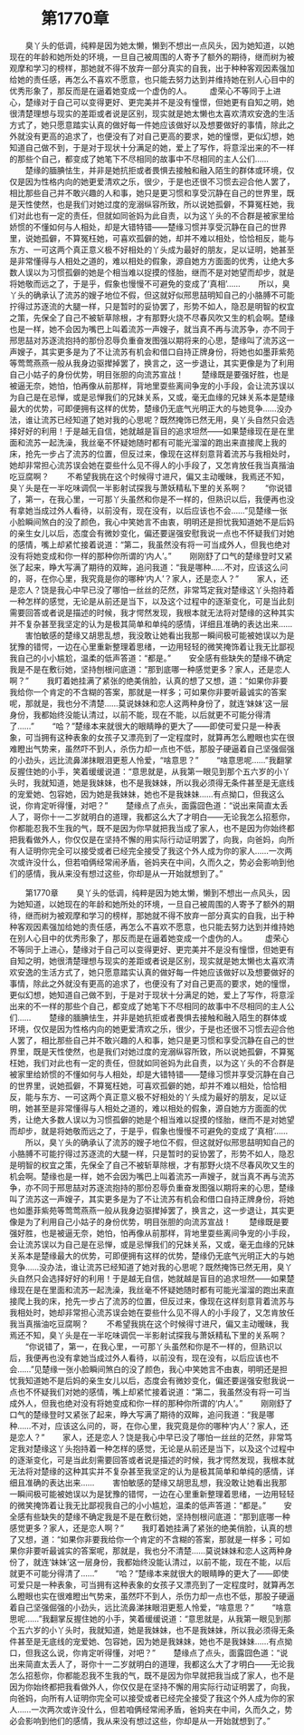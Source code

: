 # 　　第1770章 
　　臭丫头的低调，纯粹是因为她太懒，懒到不想出一点风头，因为她知道，以她现在的年龄和她所处的环境，一旦自己被周围的人寄予了额外的期待，继而树为被观摩和学习的榜样，那她就不得不放弃一部分真实的自我，出于种种客观因素强加给她的责任感，再怎么不喜欢不愿意，也只能去努力达到并维持她在别人心目中的优秀形象了，那反而是在逼着她变成一个虚伪的人。
　　虚荣心不等同于上进心，楚缘对于自己可以变得更好、更完美并不是没有憧憬，但她更有自知之明，她很清楚理想与现实的差距或者说是区别，现实就是她太懒也太喜欢清欢安逸的生活方式了，她只愿意踏实认真的做好每一件她应该做好以及想要做好的事情，除此之外就没有更高的追求了，也便没有了对自己更高的要求，她的憧憬，更似幻想，她知道自己做不到，于是对于现状十分满足的她，爱上了写作，将意淫出来的不一样的那些个自己，都变成了她笔下不尽相同的故事中不尽相同的主人公们……
　　楚缘的腼腆怯生，并非是她抗拒或者畏惧去接触和融入陌生的群体或环境，仅仅是因为性格内向的她更爱清欢之乐，很少，于是也还很不习惯去迎合他人罢了，相比那些自己并不敢兴趣的人和事，她只是更习惯和享受沉静在自己的世界里，既是天性使然，也是我们对她过度的宠溺纵容所致，所以说她孤僻，不算冤枉她，我们对此也有一定的责任，但就如同爸妈为此自责，以为这丫头的不合群是被家里给娇惯的不懂如何与人相处，却是大错特错——楚缘习惯并享受沉静在自己的世界里，说她孤僻，不算冤枉她，可喜欢孤僻的她，却并不难以相处，恰恰相反，能与东方、一可这两个真正意义极不好相处的丫头成为最好的朋友，足以证明，她甚至是非常懂得与人相处之道的，难以相处的假象，源自她方方面面的优秀，让绝大多数人误以为习惯孤僻的她是个相当难以捉摸的怪胎，继而不是对她望而却步，就是将她敬而远之了，于是乎，假象也慢慢不可避免的变成了‘真相’……
　　所以，臭丫头的确承认了流苏的嫂子地位不假，但这就好似邢思喆明知自己的小胳膊不可能拧得过苏逐流的大腿一样，只是暂时的妥协罢了，形势不如人，隐忍是明智的权宜之策，先保全了自己不被斩草除根，才有那野火烧不尽春风吹又生的机会啊。楚缘也是一样，她不会因为嘴巴上叫着流苏一声嫂子，就当真不再与流苏争，亦不同于邢思喆对苏逐流抱持的那份忍辱负重奋发图强以期将来的心思，楚缘叫了流苏这一声嫂子，其实更多是为了不让流苏有机会和借口自持正牌身份，将她也如墨菲紫苑等莺莺燕燕一般从我身边驱撵掉罢了，换言之，这一步退让，其实更像是为了利用自己小姑子的身份优势，明目张胆的向流苏宣战！
　　楚缘既是要强好胜，也是被逼无奈，她怕，怕再像从前那样，背地里耍些离间争宠的小手段，会让流苏误以为自己是在忌惮，或是忌惮我们的兄妹关系，又或，毫无血缘的兄妹关系本是楚缘最大的优势，可即便拥有这样的优势，楚缘仍无底气光明正大的与她竞争……没办法，谁让流苏已经知道了她对我的心思呢？既然掩饰已然无用，臭丫头自然只会选择好好的利用！于是越无自信，她就越是盲目的追求坦然——如果楚缘现在是在里面和流苏一起洗澡，我丝毫不怀疑她随时都有可能光溜溜的跑出来直接爬上我的床，抢先一步占了流苏的位置，但反过来，像现在这样刻意背着流苏与我相处时，她却非常担心流苏误会她在耍些什么见不得人的小手段了，又怎肯放任我当真揩油吃豆腐啊？
　　不希望我挑在这个时候得寸进尺，偏又主动暧昧，我焉还不知，臭丫头是在一半吃味调侃一半影射试探我与萧妖精私下里的关系啊？
　　“你说错了，第一，在我心里，一可那丫头虽然和你是不一样的，但熟识以后，我便再也没有拿她当成过外人看待，以前没有，现在没有，以后应该也不会……”见楚缘一张小脸瞬间煞白的没了颜色，我心中笑她言不由衷，明明还是担忧我知道她不是后妈的亲生女儿以后，态度会有微妙变化，偏还要逞强安慰我说一点也不怀疑我们对她的感情，嘴上却紧忙接着说道：“第二，我虽然没有将一可当成外人，但我也绝对没有将她变成和你一样的那种你所谓的‘内人’。”
　　刚刚舒了口气的楚缘登时又紧张了起来，睁大写满了期待的双眸，追问我道：“我是哪种……不对，应该这么问的，哥，在你心里，我究竟是你的哪种‘内人’？家人，还是恋人？”
　　家人，还是恋人？饶是我心中早已没了哪怕一丝丝的茫然，非常笃定我对楚缘这丫头抱持着一种怎样的感觉，无论是从前还是当下，以及这个过程中的逐渐变化，可是当此刻需要回答或者说是描述的时候，我才愕然发现，我根本就无法将对楚缘的这种其实并不复杂甚至我坚定的认为是极其简单和单纯的感情，详细且准确的表达出来……
　　害怕敏感的楚缘又胡思乱想，我没敢让她看出我那一瞬间极可能被她误以为是犹豫的错愕，一边在心里重新整理着思绪，一边用轻轻的微笑掩饰着让我无比鄙视我自己的小小尴尬，温柔的低声答道：“都是。”
　　安全感有些缺失的楚缘不确定我是不是在敷衍她，坚持刨根问底道：“那到底哪一种感觉更多？家人，还是恋人啊？”
　　我盯着她挂满了紧张的绝美俏脸，认真的想了又想，道：“如果你非要我给你一个肯定的不含糊的答案，那就是一样多；可如果你非要听最诚实的答案呢，那就是，我也分不清楚……莫说妹妹和恋人这两种身份了，就连‘妹妹’这一层身份，我都始终没能认清过，以前不能，现在不能，以后就更不可能分得清了……”
　　“哈？”楚缘本来就很大的眼睛睁的更大了——即使可爱只是一种表象，可当拥有这种表象的女孩子又漂亮到了一定程度时，就算再怎么瞪眼也实在很难瞪出气势来，虽然吓不到人，杀伤力却一点也不低，那股子硬逼着自己坚强倔强的小劲头，远比流鼻涕抹眼泪更惹人怜爱，“啥意思？”
　　“啥意思呢……”我翻掌反握住她的小手，笑着缓缓说道：“意思就是，从我第一眼见到那个五六岁的小丫头时，我就知道，她是我妹妹，也不是我妹妹，所以我必须得无条件甚至是无底线的宠爱她、包容她，因为她是我妹妹，她也不是我妹妹……有点拗口，但我这么说，你肯定听得懂，对吧？”
　　楚缘点了点头，面露囧色道：“说出来简直太丢人了，哥你十一二岁就明白的道理，我都这么大了才明白——无论我怎么招惹你，你都能忍我不生我的气，既不是因为你早就把我当成了家人，也不是因为你始终都把我看做外人，你仅仅是在坚持不懈的用实际行动证明罢了，向我，向爸妈，向所有人证明你完全可以接受或者已经完全接受了我这个外人成为你的家人……一次两次或许没什么，但若咱俩经常闹矛盾，爸妈夹在中间，久而久之，势必会影响到他们的感情，我从来没有想过这些，你却是从一开始就想到了。”

　　第1770章 
　　臭丫头的低调，纯粹是因为她太懒，懒到不想出一点风头，因为她知道，以她现在的年龄和她所处的环境，一旦自己被周围的人寄予了额外的期待，继而树为被观摩和学习的榜样，那她就不得不放弃一部分真实的自我，出于种种客观因素强加给她的责任感，再怎么不喜欢不愿意，也只能去努力达到并维持她在别人心目中的优秀形象了，那反而是在逼着她变成一个虚伪的人。
　　虚荣心不等同于上进心，楚缘对于自己可以变得更好、更完美并不是没有憧憬，但她更有自知之明，她很清楚理想与现实的差距或者说是区别，现实就是她太懒也太喜欢清欢安逸的生活方式了，她只愿意踏实认真的做好每一件她应该做好以及想要做好的事情，除此之外就没有更高的追求了，也便没有了对自己更高的要求，她的憧憬，更似幻想，她知道自己做不到，于是对于现状十分满足的她，爱上了写作，将意淫出来的不一样的那些个自己，都变成了她笔下不尽相同的故事中不尽相同的主人公们……
　　楚缘的腼腆怯生，并非是她抗拒或者畏惧去接触和融入陌生的群体或环境，仅仅是因为性格内向的她更爱清欢之乐，很少，于是也还很不习惯去迎合他人罢了，相比那些自己并不敢兴趣的人和事，她只是更习惯和享受沉静在自己的世界里，既是天性使然，也是我们对她过度的宠溺纵容所致，所以说她孤僻，不算冤枉她，我们对此也有一定的责任，但就如同爸妈为此自责，以为这丫头的不合群是被家里给娇惯的不懂如何与人相处，却是大错特错——楚缘习惯并享受沉静在自己的世界里，说她孤僻，不算冤枉她，可喜欢孤僻的她，却并不难以相处，恰恰相反，能与东方、一可这两个真正意义极不好相处的丫头成为最好的朋友，足以证明，她甚至是非常懂得与人相处之道的，难以相处的假象，源自她方方面面的优秀，让绝大多数人误以为习惯孤僻的她是个相当难以捉摸的怪胎，继而不是对她望而却步，就是将她敬而远之了，于是乎，假象也慢慢不可避免的变成了‘真相’……
　　所以，臭丫头的确承认了流苏的嫂子地位不假，但这就好似邢思喆明知自己的小胳膊不可能拧得过苏逐流的大腿一样，只是暂时的妥协罢了，形势不如人，隐忍是明智的权宜之策，先保全了自己不被斩草除根，才有那野火烧不尽春风吹又生的机会啊。楚缘也是一样，她不会因为嘴巴上叫着流苏一声嫂子，就当真不再与流苏争，亦不同于邢思喆对苏逐流抱持的那份忍辱负重奋发图强以期将来的心思，楚缘叫了流苏这一声嫂子，其实更多是为了不让流苏有机会和借口自持正牌身份，将她也如墨菲紫苑等莺莺燕燕一般从我身边驱撵掉罢了，换言之，这一步退让，其实更像是为了利用自己小姑子的身份优势，明目张胆的向流苏宣战！
　　楚缘既是要强好胜，也是被逼无奈，她怕，怕再像从前那样，背地里耍些离间争宠的小手段，会让流苏误以为自己是在忌惮，或是忌惮我们的兄妹关系，又或，毫无血缘的兄妹关系本是楚缘最大的优势，可即便拥有这样的优势，楚缘仍无底气光明正大的与她竞争……没办法，谁让流苏已经知道了她对我的心思呢？既然掩饰已然无用，臭丫头自然只会选择好好的利用！于是越无自信，她就越是盲目的追求坦然——如果楚缘现在是在里面和流苏一起洗澡，我丝毫不怀疑她随时都有可能光溜溜的跑出来直接爬上我的床，抢先一步占了流苏的位置，但反过来，像现在这样刻意背着流苏与我相处时，她却非常担心流苏误会她在耍些什么见不得人的小手段了，又怎肯放任我当真揩油吃豆腐啊？
　　不希望我挑在这个时候得寸进尺，偏又主动暧昧，我焉还不知，臭丫头是在一半吃味调侃一半影射试探我与萧妖精私下里的关系啊？
　　“你说错了，第一，在我心里，一可那丫头虽然和你是不一样的，但熟识以后，我便再也没有拿她当成过外人看待，以前没有，现在没有，以后应该也不会……”见楚缘一张小脸瞬间煞白的没了颜色，我心中笑她言不由衷，明明还是担忧我知道她不是后妈的亲生女儿以后，态度会有微妙变化，偏还要逞强安慰我说一点也不怀疑我们对她的感情，嘴上却紧忙接着说道：“第二，我虽然没有将一可当成外人，但我也绝对没有将她变成和你一样的那种你所谓的‘内人’。”
　　刚刚舒了口气的楚缘登时又紧张了起来，睁大写满了期待的双眸，追问我道：“我是哪种……不对，应该这么问的，哥，在你心里，我究竟是你的哪种‘内人’？家人，还是恋人？”
　　家人，还是恋人？饶是我心中早已没了哪怕一丝丝的茫然，非常笃定我对楚缘这丫头抱持着一种怎样的感觉，无论是从前还是当下，以及这个过程中的逐渐变化，可是当此刻需要回答或者说是描述的时候，我才愕然发现，我根本就无法将对楚缘的这种其实并不复杂甚至我坚定的认为是极其简单和单纯的感情，详细且准确的表达出来……
　　害怕敏感的楚缘又胡思乱想，我没敢让她看出我那一瞬间极可能被她误以为是犹豫的错愕，一边在心里重新整理着思绪，一边用轻轻的微笑掩饰着让我无比鄙视我自己的小小尴尬，温柔的低声答道：“都是。”
　　安全感有些缺失的楚缘不确定我是不是在敷衍她，坚持刨根问底道：“那到底哪一种感觉更多？家人，还是恋人啊？”
　　我盯着她挂满了紧张的绝美俏脸，认真的想了又想，道：“如果你非要我给你一个肯定的不含糊的答案，那就是一样多；可如果你非要听最诚实的答案呢，那就是，我也分不清楚……莫说妹妹和恋人这两种身份了，就连‘妹妹’这一层身份，我都始终没能认清过，以前不能，现在不能，以后就更不可能分得清了……”
　　“哈？”楚缘本来就很大的眼睛睁的更大了——即使可爱只是一种表象，可当拥有这种表象的女孩子又漂亮到了一定程度时，就算再怎么瞪眼也实在很难瞪出气势来，虽然吓不到人，杀伤力却一点也不低，那股子硬逼着自己坚强倔强的小劲头，远比流鼻涕抹眼泪更惹人怜爱，“啥意思？”
　　“啥意思呢……”我翻掌反握住她的小手，笑着缓缓说道：“意思就是，从我第一眼见到那个五六岁的小丫头时，我就知道，她是我妹妹，也不是我妹妹，所以我必须得无条件甚至是无底线的宠爱她、包容她，因为她是我妹妹，她也不是我妹妹……有点拗口，但我这么说，你肯定听得懂，对吧？”
　　楚缘点了点头，面露囧色道：“说出来简直太丢人了，哥你十一二岁就明白的道理，我都这么大了才明白——无论我怎么招惹你，你都能忍我不生我的气，既不是因为你早就把我当成了家人，也不是因为你始终都把我看做外人，你仅仅是在坚持不懈的用实际行动证明罢了，向我，向爸妈，向所有人证明你完全可以接受或者已经完全接受了我这个外人成为你的家人……一次两次或许没什么，但若咱俩经常闹矛盾，爸妈夹在中间，久而久之，势必会影响到他们的感情，我从来没有想过这些，你却是从一开始就想到了。”

